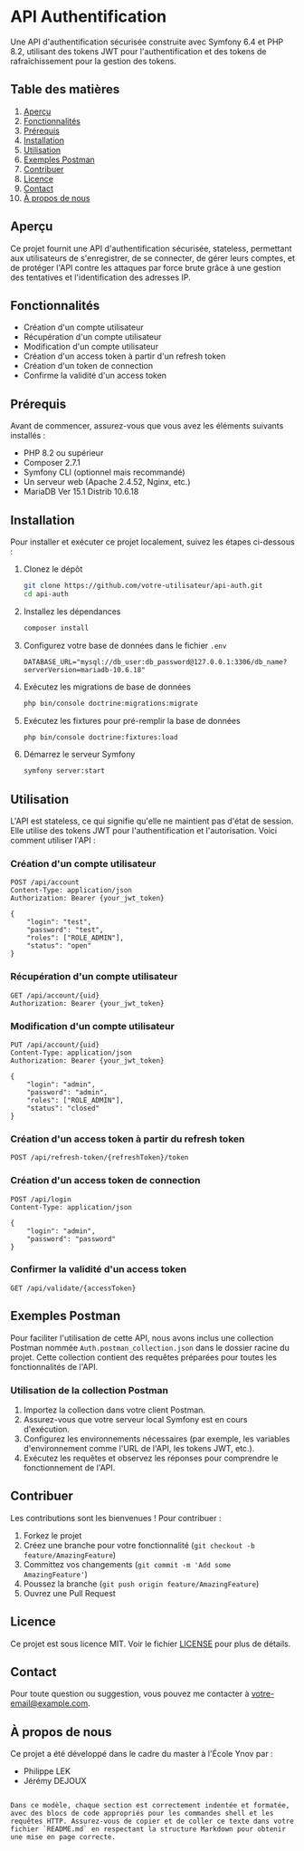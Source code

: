 # API Authentification

Une API d'authentification sécurisée construite avec Symfony 6.4 et PHP 8.2, utilisant des tokens JWT pour l'authentification et des tokens de rafraîchissement pour la gestion des tokens.

## Table des matières

1. [Aperçu](#aperçu)
2. [Fonctionnalités](#fonctionnalités)
3. [Prérequis](#prérequis)
4. [Installation](#installation)
5. [Utilisation](#utilisation)
6. [Exemples Postman](#exemples-postman)
7. [Contribuer](#contribuer)
8. [Licence](#licence)
9. [Contact](#contact)
10. [À propos de nous](#à-propos-de-nous)

## Aperçu

Ce projet fournit une API d'authentification sécurisée, stateless, permettant aux utilisateurs de s'enregistrer, de se connecter, de gérer leurs comptes, et de protéger l'API contre les attaques par force brute grâce à une gestion des tentatives et l'identification des adresses IP.

## Fonctionnalités

- Création d'un compte utilisateur
- Récupération d'un compte utilisateur
- Modification d'un compte utilisateur
- Création d'un access token à partir d'un refresh token
- Création d'un token de connection
- Confirme la validité d'un access token

## Prérequis

Avant de commencer, assurez-vous que vous avez les éléments suivants installés :

- PHP 8.2 ou supérieur
- Composer 2.7.1
- Symfony CLI (optionnel mais recommandé)
- Un serveur web (Apache 2.4.52, Nginx, etc.)
- MariaDB Ver 15.1 Distrib 10.6.18

## Installation

Pour installer et exécuter ce projet localement, suivez les étapes ci-dessous :

1. Clonez le dépôt

   ```bash
   git clone https://github.com/votre-utilisateur/api-auth.git
   cd api-auth
   ```

2. Installez les dépendances

   ```bash
   composer install
   ```

3. Configurez votre base de données dans le fichier `.env`

   ```dotenv
   DATABASE_URL="mysql://db_user:db_password@127.0.0.1:3306/db_name?serverVersion=mariadb-10.6.18"
   ```

4. Exécutez les migrations de base de données

   ```bash
   php bin/console doctrine:migrations:migrate
   ```

5. Exécutez les fixtures pour pré-remplir la base de données

   ```bash
   php bin/console doctrine:fixtures:load
   ```

6. Démarrez le serveur Symfony

   ```bash
   symfony server:start
   ```

## Utilisation

L'API est stateless, ce qui signifie qu'elle ne maintient pas d'état de session. Elle utilise des tokens JWT pour l'authentification et l'autorisation. Voici comment utiliser l'API :

### Création d'un compte utilisateur

```http
POST /api/account
Content-Type: application/json
Authorization: Bearer {your_jwt_token}

{
    "login": "test",
    "password": "test",
    "roles": ["ROLE_ADMIN"],
    "status": "open"
}
```

### Récupération d'un compte utilisateur

```http
GET /api/account/{uid}
Authorization: Bearer {your_jwt_token}
```

### Modification d'un compte utilisateur

```http
PUT /api/account/{uid}
Content-Type: application/json
Authorization: Bearer {your_jwt_token}

{
    "login": "admin",
    "password": "admin",
    "roles": ["ROLE_ADMIN"],
    "status": "closed"
}
```

### Création d'un access token à partir du refresh token

```http
POST /api/refresh-token/{refreshToken}/token
```

### Création d'un access token de connection

```http
POST /api/login
Content-Type: application/json

{
    "login": "admin",
    "password": "password"
}
```

### Confirmer la validité d'un access token

```http
GET /api/validate/{accessToken}
```

## Exemples Postman

Pour faciliter l'utilisation de cette API, nous avons inclus une collection Postman nommée `Auth.postman_collection.json` dans le dossier racine du projet. Cette collection contient des requêtes préparées pour toutes les fonctionnalités de l'API.

### Utilisation de la collection Postman

1. Importez la collection dans votre client Postman.
2. Assurez-vous que votre serveur local Symfony est en cours d'exécution.
3. Configurez les environnements nécessaires (par exemple, les variables d'environnement comme l'URL de l'API, les tokens JWT, etc.).
4. Exécutez les requêtes et observez les réponses pour comprendre le fonctionnement de l'API.

## Contribuer

Les contributions sont les bienvenues ! Pour contribuer :

1. Forkez le projet
2. Créez une branche pour votre fonctionnalité (`git checkout -b feature/AmazingFeature`)
3. Committez vos changements (`git commit -m 'Add some AmazingFeature'`)
4. Poussez la branche (`git push origin feature/AmazingFeature`)
5. Ouvrez une Pull Request

## Licence

Ce projet est sous licence MIT. Voir le fichier [LICENSE](LICENSE) pour plus de détails.

## Contact

Pour toute question ou suggestion, vous pouvez me contacter à votre-email@example.com.

## À propos de nous

Ce projet a été développé dans le cadre du master à l'École Ynov par :

- Philippe LEK
- Jérémy DEJOUX
```

Dans ce modèle, chaque section est correctement indentée et formatée, avec des blocs de code appropriés pour les commandes shell et les requêtes HTTP. Assurez-vous de copier et de coller ce texte dans votre fichier `README.md` en respectant la structure Markdown pour obtenir une mise en page correcte.
